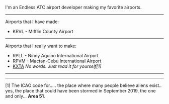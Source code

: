 I'm an Endless ATC airport developer making my favorite airports.

-----
Airports that I have made:
* KRVL - Mifflin County Airport
-----
Airports that I really want to make:
* RPLL - Ninoy Aquino International Airport
* RPVM - Mactan-Cebu International Airport
* [KXTA](KXTA) *No words. Just read it for yourself[1]*
-----



-----
[1] The ICAO code for..... the place where many people believe aliens exist.. yes, the place that could have been stormed in September 2019, the one and only... **Area 51**.
